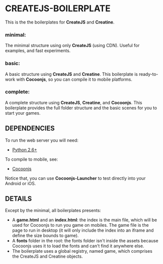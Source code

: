 # CREATEJS-BOILERPLATE

This is the the boilerplates for **CreateJS** and **Creatine**.


### minimal:

The minimal structure using only **CreateJS** (using CDN). Useful for examples,
and fast experiments.


### basic:

A basic structure using **CreateJS** and **Creatine**. This boilerplate is ready-to-work with **Cocoonjs**, so you can compile it to mobile platforms.


### complete:

A complete structure using **CreateJS**, **Creatine**, and **Cocoonjs**. This 
boilerplate provides the full folder structure and the basic scenes for you to 
start your games.


## DEPENDENCIES

To run the web server you will need:

- [Python 2.6+](http://python.org)

To compile to mobile, see:

- [Cocoonjs](https://www.ludei.com/cocoonjs/)

Notice that, you can use **Cocoonjs-Launcher** to test directly into your 
Android or iOS.

## DETAILS

Except by the minimal, all boilerplates presents:

- A **game.html** and an **index.html**: the index is the main file, which will
  be used for Cocoonjs to run you game on mobiles. The game file is the page 
  to run in desktop (it will only include the index into an iframe and define 
  the size bounds to game).
- A **fonts** folder in the root: the fonts folder isn't inside the assets 
  because Cocoonjs uses it to load the fonts and can't find it anywhere else.
- The boilerplate uses a global registry, named game, which comprises the 
  CreateJS and Creatine objects.

